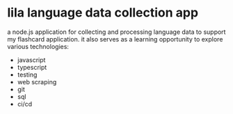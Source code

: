 # lila language data collection app

a node.js application for collecting and processing language data to support my flashcard application. it also serves as a learning opportunity to explore various technologies:

- javascript
- typescript
- testing
- web scraping
- git
- sql
- ci/cd
